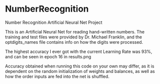 # NumberRecognition
Number Recognition Artificial Neural Net Project

This is an Artificial Neural Net for reading hand-written numbers. The training and test files were provided by Dr. Michael Franklin,
and the optdigits_names file contains info on how the digits were processed.

The highest accuracy I ever got with the current Learning Rate was 93%, and can be seen in epoch 16 in results.png

Accuracy obtained when running this code on your own may differ, as it is dependent on the random initialization of weights and balances,
as well as how the order inputs are fed into the net is shuffled.
